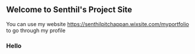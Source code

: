 ## Welcome to Senthil's Project Site

You can use my website https://senthilpitchappan.wixsite.com/myportfolio to go through my profile



<h3> Hello </h3>
